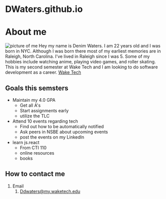 # DWaters.github.io
# About me
![picture of me]([https://cdn.discordapp.com/attachments/1230565115896528967/1325486022108254310/IMG_4881.jpg?ex=677bf68e&is=677aa50e&hm=03edc06b4a1202e4a3fdafd8a928dcf234e5474cc17a7b970efe9e56d84f9f83&](https://cdn.discordapp.com/attachments/1230565115896528967/1325486672724365353/IMG_2618.jpg?ex=677bf729&is=677aa5a9&hm=e2f3cfae3c34a16ffc90de9be8b15daa1a068f7139aaeefe26b1830b1fc1fcad&))
Hey my name is Denim Waters. I am 22 years old and I was born in NYC. Although I was born there most of my earliest memories are in Raleigh, North Carolina. I've lived in Raleigh since I was 5. Some of my hobbies include watching anime, playing video games, and roller skating. This is my second semester at Wake Tech and I am looking to do software development as a career.
[Wake Tech](https://www.waketech.edu/user/login/ "This link will direct you to my school, Wake Tech's website")
## Goals this semsters
+ Maintain my 4.0 GPA
  + Get all A's
  + Start assignments early
  + utilize the TLC
+ Attend 10 events regarding tech
  + Find out how to be automatically notified
  + Ask peers in NSBE about upcoming events
  + post the events on my LinkedIn
+ learn js.react
  + From CTI 110
  + online resources
  + books
## How to contact me 
1. Email
   1. Ddwaters@my.waketech.edu
   

